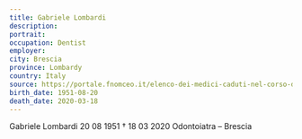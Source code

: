 ```yaml
---
title: Gabriele Lombardi
description: 
portrait: 
occupation: Dentist
employer: 
city: Brescia
province: Lombardy
country: Italy 
source: https://portale.fnomceo.it/elenco-dei-medici-caduti-nel-corso-dellepidemia-di-covid-19/
birth_date: 1951-08-20
death_date: 2020-03-18
---
```


Gabriele Lombardi 20 08 1951 † 18 03 2020
Odontoiatra – Brescia